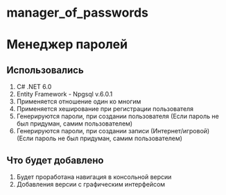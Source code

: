 # manager_of_passwords
# Менеджер паролей

## Использовались
1) C# .NET 6.0
2) Entity Framework - Npgsql v.6.0.1
3) Применяется отношение один ко многим
4) Применяется хеширование при регистрации пользователя
5) Генерируются пароли, при создании пользователя (Если пароль не был придуман, самим пользователем)
6) Генерируются пароли, при создании записи (Интернет/игровой) (Если пароль не был придуман, самим пользователем)

## Что будет добавлено
1) Будет проработана навигация в консольной версии
2) Добавления версии с графическим интерфейсом
